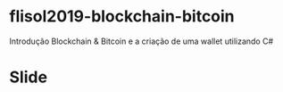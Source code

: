 # flisol2019-blockchain-bitcoin
Introdução Blockchain &amp; Bitcoin e a criação de uma wallet utilizando C#

# Slide
